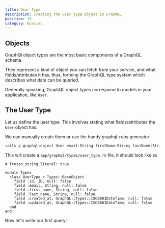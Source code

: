 ```yaml
---
title: User Type
description: Creating the user type object in GraphQL
position: 15
category: Queries
---
```


## Objects

GraphQl object types are the most basic components of a GraphQL schema.

They represent a kind of object you can fetch from your service, and what fields/attributes it has, thus, forming the GraphQL type system which describes what data can be queried.

Generally speaking, GraphQL object types correspond to models in your application, like `User`.


## The User Type

Let us define the user type. This involves stating what fields/attributes the `User` object has.

We can manually create them or use the handy graphql-ruby generator

```bash
rails g graphql:object User email:String firstName:String lastName:String
```

This will create a `app/graphql/types/user_type.rb` file, it should look like so

```ruby[app/graphql/types/user_type.rb]
# frozen_string_literal: true

module Types
  class UserType < Types::BaseObject
    field :id, ID, null: false
    field :email, String, null: false
    field :first_name, String, null: false
    field :last_name, String, null: false
    field :created_at, GraphQL::Types::ISO8601DateTime, null: false
    field :updated_at, GraphQL::Types::ISO8601DateTime, null: false
  end
end
```

Now let's write our first query!
